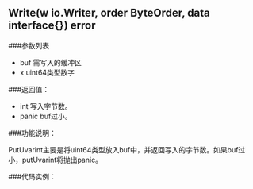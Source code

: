 ## Write(w io.Writer, order ByteOrder, data interface{}) error

###参数列表

- buf 需写入的缓冲区 
- x uint64类型数字

###返回值：

- int 写入字节数。
- panic buf过小。

###功能说明：

PutUvarint主要是将uint64类型放入buf中，并返回写入的字节数。如果buf过小，putUvarint将抛出panic。

###代码实例：
